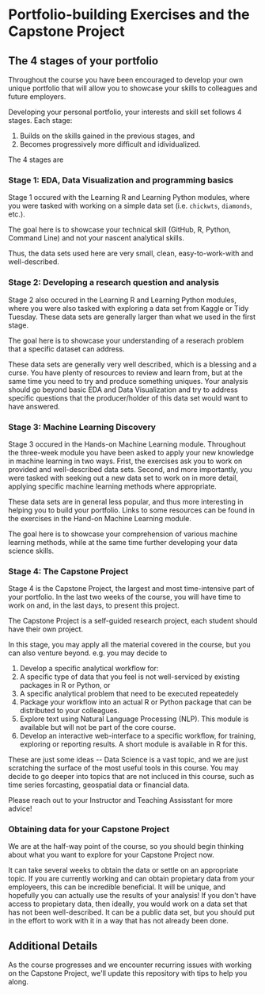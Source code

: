 # Portfolio-building Exercises and the Capstone Project

## The 4 stages of your portfolio

Throughout the course you have been encouraged to develop your own unique portfolio that will allow you to showcase your skills to colleagues and future employers.

Developing your personal portfolio, your interests and skill set follows 4 stages. Each stage:

1. Builds on the skills gained in the previous stages, and
2. Becomes progressively more difficult and idividualized.

The 4 stages are

### Stage 1: EDA, Data Visualization and programming basics

Stage 1 occured with the Learning R and Learning Python modules, where you were tasked with working on a simple data set (i.e. `chickwts`, `diamonds`, etc.). 

The goal here is to showcase your technical skill (GitHub, R, Python, Command Line) and not your nascent analytical skills.

Thus, the data sets used here are very small, clean, easy-to-work-with and well-described.

### Stage 2: Developing a research question and analysis 

Stage 2 also occured in the Learning R and Learning Python modules, where you were also tasked with exploring a data set from Kaggle or Tidy Tuesday. These data sets are generally larger than what we used in the first stage. 

The goal here is to showcase your understanding of a reserach problem that a specific dataset can address. 

These data sets are generally very well described, which is a blessing and a curse. You have plenty of resources to review and learn from, but at the same time you need to try and produce something uniques. Your analysis should go beyond basic EDA and Data Visualization and try to address specific questions that the producer/holder of this data set would want to have answered.

### Stage 3: Machine Learning Discovery

Stage 3 occured in the Hands-on Machine Learning module. Throughout the three-week module you have been asked to apply your new knowledge in machine learning in two ways. Frist, the exercises ask you to work on provided  and well-described data sets. Second, and more importantly, you were tasked with seeking out a new data set to work on in more detail, applying specific machine learning methods where appropriate. 

These data sets are in general less popular, and thus more interesting in helping you to build your portfolio. Links to some resources can be found in the exercises in the Hand-on Machine Learning module.

The goal here is to showcase your comprehension of various machine learning methods, while at the same time further developing your data science skills. 

### Stage 4: The Capstone Project

Stage 4 is the Capstone Project, the largest and most time-intensive part of your portfolio. In the last two weeks of the course, you will have time to work on and, in the last days, to present this project.

The Capstone Project is a self-guided research project, each student should have their own project. 

In this stage, you may apply all the material covered in the course, but you can also venture beyond. e.g. you may decide to 

1. Develop a specific analytical workflow for:
  1. A specific type of data that you feel is not well-serviced by existing packages in R or Python, or
  2. A specific analytical problem that need to be executed repeatedely
2. Package your workflow into an actual R or Python package that can be distributed to your colleagues.
3. Explore text using Natural Language Processing (NLP). This module is available but will not be part of the core course.
4. Develop an interactive web-interface to a specific workflow, for training, exploring or reporting results. A short module is available in R for this.

These are just some ideas -- Data Science is a vast topic, and we are just scratching the surface of the most useful tools in this course. You may decide to go deeper into topics that are not incluced in this course, such as time series forcasting, geospatial data or financial data. 

Please reach out to your Instructor and Teaching Assisstant for more advice!

### Obtaining data for your Capstone Project

We are at the half-way point of the course, so you should begin thinking about what you want to explore for your Capstone Project now.

It can take several weeks to obtain the data or settle on an appropriate topic. If you are currently working and can obtain propietary data from your employeers, this can be incredible beneficial. It will be unique, and hopefully you can actually use the results of your analysis! If you don't have access to propietary data, then ideally, you would work on a data set that has not been well-described. It can be a public data set, but you should put in the effort to work with it in a way that has not already been done. 

## Additional Details

As the course progresses and we encounter recurring issues with working on the Capstone Project, we'll update this repository with tips to help you along.

